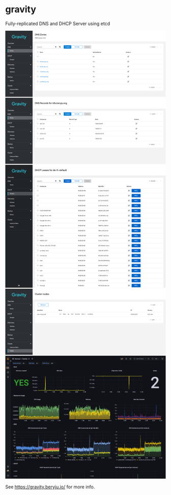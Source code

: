 # gravity

Fully-replicated DNS and DHCP Server using etcd

![](./docs/content/images/dns_zones.png)
![](./docs/content/images/dns_records.png)
![](./docs/content/images/dhcp_leases.png)
![](./docs/content/images/cluster_nodes.png)
![](./docs/content/images/grafana.png)

See https://gravity.beryju.io/ for more info.
